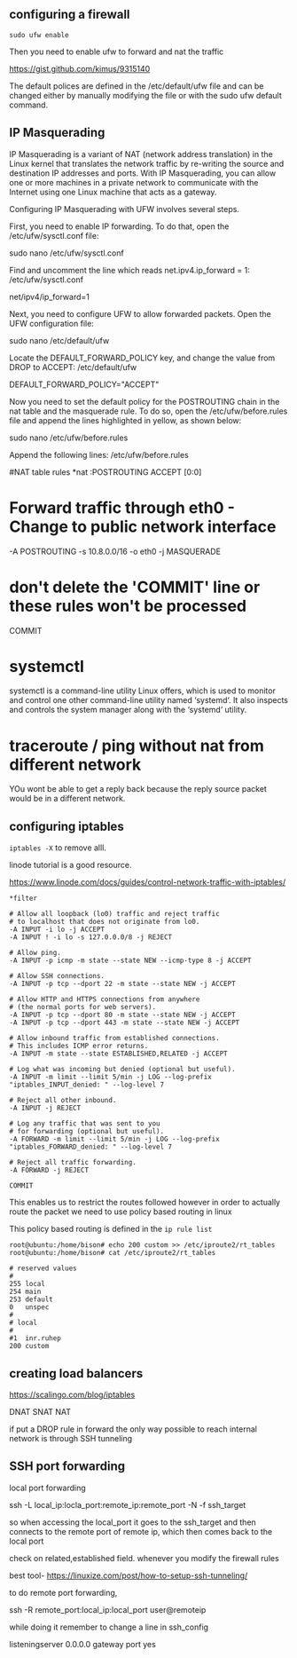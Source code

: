 ## configuring a firewall

`sudo ufw enable`

Then you need to enable ufw to forward and nat the traffic

https://gist.github.com/kimus/9315140

The default polices are defined in the /etc/default/ufw file and can be changed either by manually modifying the file or with the sudo ufw default <policy> <chain> command.

## IP Masquerading

IP Masquerading is a variant of NAT (network address translation) in the Linux kernel that translates the network traffic by re-writing the source and destination IP addresses and ports. With IP Masquerading, you can allow one or more machines in a private network to communicate with the Internet using one Linux machine that acts as a gateway.

Configuring IP Masquerading with UFW involves several steps.

First, you need to enable IP forwarding. To do that, open the /etc/ufw/sysctl.conf file:

sudo nano /etc/ufw/sysctl.conf

Find and uncomment the line which reads net.ipv4.ip_forward = 1:
/etc/ufw/sysctl.conf

net/ipv4/ip_forward=1

Next, you need to configure UFW to allow forwarded packets. Open the UFW configuration file:

sudo nano /etc/default/ufw

Locate the DEFAULT_FORWARD_POLICY key, and change the value from DROP to ACCEPT:
/etc/default/ufw

DEFAULT_FORWARD_POLICY="ACCEPT"

Now you need to set the default policy for the POSTROUTING chain in the nat table and the masquerade rule. To do so, open the /etc/ufw/before.rules file and append the lines highlighted in yellow, as shown below:

sudo nano /etc/ufw/before.rules

Append the following lines:
/etc/ufw/before.rules

#NAT table rules
*nat
:POSTROUTING ACCEPT [0:0]

# Forward traffic through eth0 - Change to public network interface
-A POSTROUTING -s 10.8.0.0/16 -o eth0 -j MASQUERADE

# don't delete the 'COMMIT' line or these rules won't be processed
COMMIT

# systemctl

systemctl is a command-line utility Linux offers, which is used to monitor and control one other command-line utility named ‘systemd‘. It also inspects and controls the system manager along with the ‘systemd‘ utility.

# traceroute / ping without nat from different network

YOu wont be able to get a reply back because the reply source packet would be in a different network.

## configuring iptables

`iptables -X` to remove alll.


linode tutorial is a good resource.

https://www.linode.com/docs/guides/control-network-traffic-with-iptables/

```
*filter

# Allow all loopback (lo0) traffic and reject traffic
# to localhost that does not originate from lo0.
-A INPUT -i lo -j ACCEPT
-A INPUT ! -i lo -s 127.0.0.0/8 -j REJECT

# Allow ping.
-A INPUT -p icmp -m state --state NEW --icmp-type 8 -j ACCEPT

# Allow SSH connections.
-A INPUT -p tcp --dport 22 -m state --state NEW -j ACCEPT

# Allow HTTP and HTTPS connections from anywhere
# (the normal ports for web servers).
-A INPUT -p tcp --dport 80 -m state --state NEW -j ACCEPT
-A INPUT -p tcp --dport 443 -m state --state NEW -j ACCEPT

# Allow inbound traffic from established connections.
# This includes ICMP error returns.
-A INPUT -m state --state ESTABLISHED,RELATED -j ACCEPT

# Log what was incoming but denied (optional but useful).
-A INPUT -m limit --limit 5/min -j LOG --log-prefix "iptables_INPUT_denied: " --log-level 7

# Reject all other inbound.
-A INPUT -j REJECT

# Log any traffic that was sent to you
# for forwarding (optional but useful).
-A FORWARD -m limit --limit 5/min -j LOG --log-prefix "iptables_FORWARD_denied: " --log-level 7

# Reject all traffic forwarding.
-A FORWARD -j REJECT

COMMIT
```

This enables us to restrict the routes followed however in order to actually route the packet we need to use policy based routing in linux

This policy based routing is defined in the `ip rule list`

```
root@ubuntu:/home/bison# echo 200 custom >> /etc/iproute2/rt_tables
root@ubuntu:/home/bison# cat /etc/iproute2/rt_tables

# reserved values
#
255	local
254	main
253	default
0	unspec
#
# local
#
#1	inr.ruhep
200 custom
```
## creating load balancers

https://scalingo.com/blog/iptables

DNAT 
SNAT
NAT


if put a DROP rule in forward the only way possible to reach internal network is through SSH tunneling


## SSH port forwarding 

local port forwarding

ssh -L local_ip:locla_port:remote_ip:remote_port -N -f ssh_target

so when accessing the local_port it goes to the ssh_target and then connects to the remote port of remote ip, which then comes back to the local port

check on related,established field. whenever you modify the firewall rules

best tool-
https://linuxize.com/post/how-to-setup-ssh-tunneling/

to do remote port forwarding, 

ssh -R remote_port:local_ip:local_port user@remoteip

while doing it remember to change a line in ssh_config

listeningserver 0.0.0.0
gateway port yes


